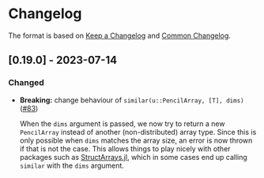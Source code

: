 # Changelog

The format is based on [Keep a Changelog] and [Common Changelog].

## [0.19.0] - 2023-07-14

### Changed

-   **Breaking:** change behaviour of `similar(u::PencilArray, [T], dims)` ([#83])

    When the `dims` argument is passed, we now try to return a new `PencilArray` instead of another (non-distributed) array type. Since this is only possible when `dims` matches the array size, an error is now thrown if that is not the case. This allows things to play nicely with other packages such as [StructArrays.jl](https://github.com/JuliaArrays/StructArrays.jl), which in some cases end up calling `similar` with the `dims` argument.

  [Keep a Changelog]: https://keepachangelog.com/en/1.1.0/
  [Common Changelog]: https://common-changelog.org/
  [#83]: https://github.com/jipolanco/PencilArrays.jl/pull/83
